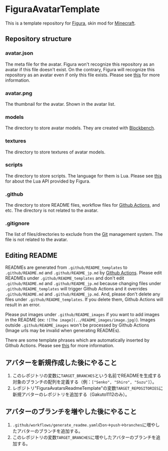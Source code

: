 # FiguraAvatarTemplate
This is a template repository for [Figura](https://modrinth.com/mod/figura),  skin mod for [Minecraft](https://www.minecraft.net/en-us).

## Repository structure
### avatar.json
The meta file for the avatar. Figura won't recognize this repository as an avatar if this file doesn't exist. On the contrary, Figura will recognize this repository as an avatar even if only this file exists. Please see [this](https://wiki.figuramc.org/tutorials/Avatar%20Metadata) for more information.

### avatar.png
The thumbnail for the avatar. Shown in the avatar list.

### models
The directory to store avatar models. They are created with [Blockbench](https://www.blockbench.net/).

### textures
The directory to store textures of avatar models.

### scripts
The directory to store scripts. The language for them is Lua. Please see [this](https://applejuiceyy.github.io/figs/) for about the Lua API provided by Figura.

### .github
The directory to store README files, workflow files for [Github Actions](https://github.co.jp/features/actions), and etc. The directory is not related to the avatar.

### .gitignore
The list of files/directories to exclude from the [Git](https://git-scm.com/) management system. The file is not related to the avatar.

## Editing README
READMEs are generated from `.github/README_templates` to `.github/README.md` and `.github/README_jp.md` by [Github Actions](https://github.co.jp/features/actions). Please edit READMEs under `.github/README_templates` and don't edit `.github/README.md` and `.github/README_jp.md` because changing files under `.github/README_templates` will trigger Github Actions and it overrides `.github/README.md` and `.github/README_jp.md`. And, please don't delete any files under `.github/README_templates`. If you delete them, Github Actions will result in an error.

Please put images under `.github/README_images` if you want to add images in the README (ex: `![The image](../README_images/image.jpg)`). Images outside `.github/README_images` won't be processed by Github Actions (Image urls may be invalid when generating READMEs).

There are some template phrases which are automatically inserted by Github Actions. Please see [this](https://github.com/Gakuto1112/FiguraAvatarsReadmeTemplate) for more information.

## アバターを新規作成した後にやること
1. このレポジトリの変数に`TARGET_BRANCHES`という名前でREADMEを生成する対象のブランチの配列を定義する（例：`["Senko", "Shiro", "Suzu"]`）。
2. レポジトリ"FiguraAvatarsReadmeTemplate"の変数`TARGET_REPOSITORIES`に新規アバターのレポジトリを追加する（Gakuto1112のみ）。

## アバターのブランチを増やした後にやること
1. `.github/workflows/generate_readme.yaml`の`on`->`push`->`branches`に増やしたアバターのブランチを追加する。
2. このレポジトリの変数`TARGET_BRANCHES`に増やしたアバターのブランチを追加する。